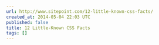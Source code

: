 ```yaml
---
url: http://www.sitepoint.com/12-little-known-css-facts/
created_at: 2014-05-04 22:03 UTC
published: false
title: 12 Little-Known CSS Facts
tags: []
---
```



